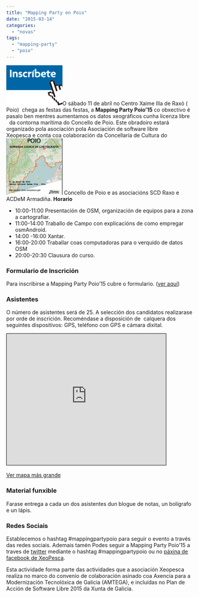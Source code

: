 ```yaml
---
title: "Mapping Party en Poio"
date: "2015-03-14"
categories: 
  - "novas"
tags: 
  - "mapping-party"
  - "poio"
---
```


[![inscribite-ahora-OK1](images/inscribite-ahora-OK1-150x107.png)](https://docs.google.com/forms/d/15v52U9Zjwy4GpwQdU3ViK7ZYJJsCtBRUtrJrw1jzg2s/ "Inscribite")O sábado 11 de abril no Centro Xaime Illa de Raxó ( Poio)  chega as festas das festas, a **Mapping Party Poio’15** co obxectivo é pasalo ben mentres aumentamos os datos xeográficos cunha licenza libre   da contorna marítima do Concello de Poio. Este obradoiro estará organizado pola asociación pola Asociación de software libre Xeopesca e conta coa colaboración da Concellaría de Cultura do[![cartaz_poio](images/cartaz_poio-150x150.png)](http://xeopesca.com/wp-content/uploads/2015/03/cartaz_mpp-Presentación9-2.pdf) Concello de Poio e as asociacións SCD Raxo e ACDeM Armadiña. **Horario**

- 10:00-11:00 Presentación de OSM, organización de equipos para a zona a cartografiar.
- 11:00-14:00 Traballo de Campo con explicacións de como empregar osmAndroid.
- 14:00 -16:00 Xantar.
- 16:00-20:00 Traballar coas computadoras para o verquido de datos OSM
- 20:00-20:30 Clausura do curso.

### **Formulario de Inscrición**

Para inscribirse a Mapping Party Poio’15 cubre o formulario. ([ver aquí](https://docs.google.com/forms/d/15v52U9Zjwy4GpwQdU3ViK7ZYJJsCtBRUtrJrw1jzg2s/edit#))

### **Asistentes**

O número de asistentes será de 25. A selección dos candidatos realizarase por orde de inscrición. Recoméndase a disposición de  calquera dos seguintes dispositivos: GPS, teléfono con GPS e cámara dixital. 

<iframe style="border: 1px solid black;" src="http://www.openstreetmap.org/export/embed.html?bbox=-8.757382929325104%2C42.403051783861024%2C-8.752903640270233%2C42.40485013856018&amp;layer=mapnik&amp;marker=42.4039509676542%2C-8.755143284797668" width="425" height="350" frameborder="0" marginwidth="0" marginheight="0" scrolling="no"></iframe>

 [Ver mapa más grande](http://www.openstreetmap.org/?mlat=42.40395&mlon=-8.75514#map=19/42.40395/-8.75514)

### **Material funxible**

Farase entrega a cada un dos asistentes dun blogue de notas, un bolígrafo e un lápis.

### **Redes Sociais**

Establecemos o hashtag #mappingpartypoio para seguir o evento a través das redes sociais. Ademais tamén Podes seguir a Mapping Party Poio’15 a traves de [twitter](https://twitter.com/xeopesca%20 ) mediante o hashtag #mappingpartypoio ou no [páxina de facebook de XeoPesca](https://www.facebook.com/xeopesca?fref=ts).

Esta actividade forma parte das actividades que a asociación Xeopesca realiza no marco do convenio de colaboración asinado coa Axencia para a Modernización Tecnolóxica de Galicia (AMTEGA), e incluídas no Plan de Acción de Software Libre 2015 da Xunta de Galicia.

